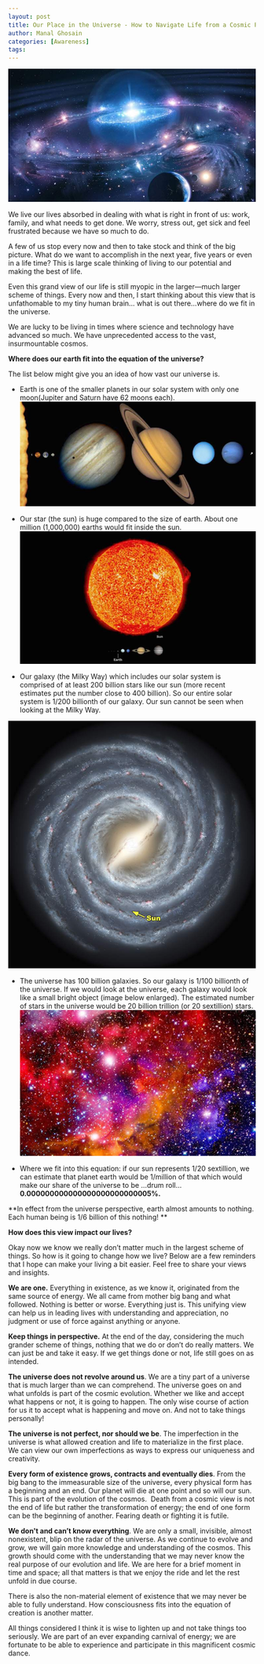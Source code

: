 ```yaml
---
layout: post
title: Our Place in the Universe - How to Navigate Life from a Cosmic Perspective
author: Manal Ghosain
categories: [Awareness]
tags:
---
```


![Universe abstract](/images/universe-abstract.jpg)

We live our lives absorbed in dealing with what is right in front of us: work, family, and what needs to get done. We worry, stress out, get sick and feel frustrated because we have so much to do. 

A few of us stop every now and then to take stock and think of the big picture. What do we want to accomplish in the next year, five years or even in a life time? This is large scale thinking of living to our potential and making the best of life. 

Even this grand view of our life is still myopic in the larger—much larger scheme of things. Every now and then, I start thinking about this view that is unfathomable to my tiny human brain… what is out there…where do we fit in the universe. 

We are lucky to be living in times where science and technology have advanced so much. We have unprecedented access to the vast, insurmountable cosmos. 

**Where does our earth fit into the equation of the universe?** 

The list below might give you an idea of how vast our universe is. 

  * Earth is one of the smaller planets in our solar system with only one moon(Jupiter and Saturn have 62 moons each).
![Solar system](/images/solar-system.jpg)

  * Our star (the sun) is huge compared to the size of earth. About one million (1,000,000) earths would fit inside the sun.
![Sun](/images/sun.jpg)

  * Our galaxy (the Milky Way) which includes our solar system is comprised of at least 200 billion stars like our sun (more recent estimates put the number close to 400 billion). So our entire solar system is 1/200 billionth of our galaxy. Our sun cannot be seen when looking at the Milky Way.

![The Milky Way](/images/milky-way.jpg)

  * The universe has 100 billion galaxies. So our galaxy is 1/100 billionth of the universe. If we would look at the universe, each galaxy would look like a small bright object (image below enlarged). The estimated number of stars in the universe would be 20 billion trillion (or 20 sextillion) stars.
![Universe](/images/universe.jpg)

  * Where we fit into this equation: if our sun represents 1/20 sextillion, we can estimate that planet earth would be 1/million of that which would make our share of the universe to be …drum roll… **0.000000000000000000000000005%.**

**In effect from the universe perspective, earth almost amounts to nothing. Each human being is 1/6 billion of this nothing! ** 

**How does this view impact our lives?** 

Okay now we know we really don’t matter much in the largest scheme of things. So how is it going to change how we live? Below are a few reminders that I hope can make your living a bit easier. Feel free to share your views and insights. 

**We are one.** Everything in existence, as we know it, originated from the same source of energy. We all came from mother big bang and what followed. Nothing is better or worse. Everything just is. This unifying view can help us in leading lives with understanding and appreciation, no judgment or use of force against anything or anyone. 

**Keep things in perspective.** At the end of the day, considering the much grander scheme of things, nothing that we do or don’t do really matters. We can just be and take it easy. If we get things done or not, life still goes on as intended. 

**The universe does not revolve around us**. We are a tiny part of a universe that is much larger than we can comprehend. The universe goes on and what unfolds is part of the cosmic evolution. Whether we like and accept what happens or not, it is going to happen. The only wise course of action for us it to accept what is happening and move on. And not to take things personally! 

**The universe is not perfect, nor should we be**. The imperfection in the universe is what allowed creation and life to materialize in the first place. We can view our own imperfections as ways to express our uniqueness and creativity. 

**Every form of existence grows, contracts and eventually dies**. From the big bang to the immeasurable size of the universe, every physical form has a beginning and an end. Our planet will die at one point and so will our sun. This is part of the evolution of the cosmos.  Death from a cosmic view is not the end of life but rather the transformation of energy; the end of one form can be the beginning of another. Fearing death or fighting it is futile. 

**We don't and can’t know everything**. We are only a small, invisible, almost nonexistent, blip on the radar of the universe. As we continue to evolve and grow, we will gain more knowledge and understanding of the cosmos. This growth should come with the understanding that we may never know the real purpose of our evolution and life. We are here for a brief moment in time and space; all that matters is that we enjoy the ride and let the rest unfold in due course. 

There is also the non-material element of existence that we may never be able to fully understand. How consciousness fits into the equation of creation is another matter. 

All things considered I think it is wise to lighten up and not take things too seriously. We are part of an ever expanding carnival of energy; we are fortunate to be able to experience and participate in this magnificent cosmic dance.